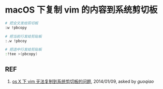 # macOS 下复制 vim 的内容到系统剪切板

```sh
# 把全文发给剪切板
:w !pbcopy 

# 把当前行发给剪贴板
:.w !pbcoy

# 把选中行发给剪贴板
:!tee >(pbcopy)
```

## REF

1. [os X 下 vim 无法复制到系统剪切板的问题][1], 2014/01/09, asked by *guoqiao*

[1]: https://www.v2ex.com/t/96300
